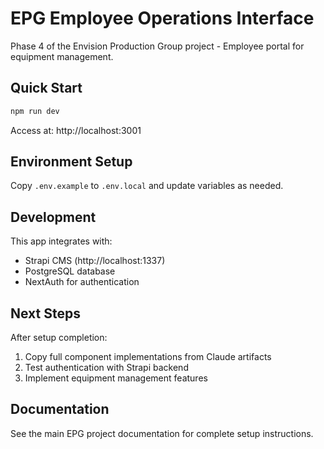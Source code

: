 # EPG Employee Operations Interface

Phase 4 of the Envision Production Group project - Employee portal for equipment management.

## Quick Start

```bash
npm run dev
```

Access at: http://localhost:3001

## Environment Setup

Copy `.env.example` to `.env.local` and update variables as needed.

## Development

This app integrates with:
- Strapi CMS (http://localhost:1337)
- PostgreSQL database
- NextAuth for authentication

## Next Steps

After setup completion:
1. Copy full component implementations from Claude artifacts
2. Test authentication with Strapi backend
3. Implement equipment management features

## Documentation

See the main EPG project documentation for complete setup instructions.
